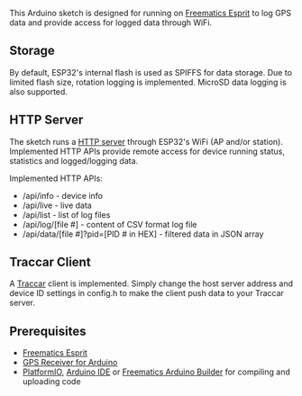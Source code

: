 This Arduino sketch is designed for running on [Freematics Esprit](https://freematics.com/products/freematics-esprit/) to log GPS data and provide access for logged data through WiFi.

Storage
-------

By default, ESP32's internal flash is used as SPIFFS for data storage. Due to limited flash size, rotation logging is implemented. MicroSD data logging is also supported.

HTTP Server
-----------

The sketch runs a [HTTP server](https://github.com/stanleyhuangyc/Freematics/tree/master/libraries/httpd) through ESP32's WiFi (AP and/or station). Implemented HTTP APIs provide remote access for device running status, statistics and logged/logging data.

Implemented HTTP APIs:

* /api/info - device info
* /api/live - live data
* /api/list - list of log files
* /api/log/[file #] - content of CSV format log file
* /api/data/[file #]?pid=[PID # in HEX] - filtered data in JSON array

Traccar Client
--------------

A [Traccar](https://www.traccar.org/) client is implemented. Simply change the host server address and device ID settings in config.h to make the client push data to your Traccar server.

Prerequisites
-------------

* [Freematics Esprit](https://freematics.com/products/freematics-esprit/)
* [GPS Receiver for Arduino](https://freematics.com/store/index.php?route=product/product&path=20&product_id=55)
* [PlatformIO](http://platformio.org/), [Arduino IDE](https://github.com/espressif/arduino-esp32#installation-instructions) or [Freematics Arduino Builder](https://freematics.com/software/arduino-builder) for compiling and uploading code
